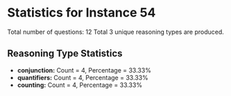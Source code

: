 # Statistics for Instance 54
Total number of questions: 12
Total 3 unique reasoning types are produced.
## Reasoning Type Statistics
- **conjunction:** Count = 4, Percentage = 33.33%
- **quantifiers:** Count = 4, Percentage = 33.33%
- **counting:** Count = 4, Percentage = 33.33%
